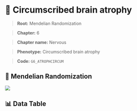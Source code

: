 # 🧪 Circumscribed brain atrophy

> **Root:** Mendelian Randomization

> **Chapter:** 6  

> **Chapter name:** Nervous

> **Phenotype:** Circumscribed brain atrophy  

> **Code:** `G6_ATROPHCIRCUM`

## 🧬 Mendelian Randomization  

<img src="/MR/Figures/Forward/G6_ATROPHCIRCUM.png"/>

## 📊 Data Table

<CsvTableMRF src="/MR/Data/Forward/G6_ATROPHCIRCUM.csv"/>
